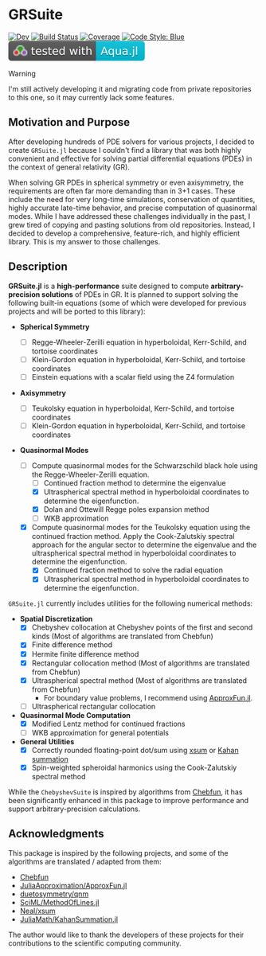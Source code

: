 # GRSuite

<!-- [![Stable](https://img.shields.io/badge/docs-stable-blue.svg)](https://AuroraDysis.github.io/GRSuite.jl/stable/) -->

[![Dev](https://img.shields.io/badge/docs-dev-blue.svg)](https://AuroraDysis.github.io/GRSuite.jl/dev/)
[![Build Status](https://github.com/AuroraDysis/GRSuite.jl/actions/workflows/CI.yml/badge.svg?branch=main)](https://github.com/AuroraDysis/GRSuite.jl/actions/workflows/CI.yml?query=branch%3Amain)
[![Coverage](https://codecov.io/gh/AuroraDysis/GRSuite.jl/graph/badge.svg?token=C99DVUUULL)](https://codecov.io/gh/AuroraDysis/GRSuite.jl)
[![Code Style: Blue](https://img.shields.io/badge/code%20style-blue-4495d1.svg)](https://github.com/invenia/BlueStyle)
[![Aqua](https://raw.githubusercontent.com/JuliaTesting/Aqua.jl/master/badge.svg)](https://github.com/JuliaTesting/Aqua.jl)

> [!WARNING]  
> I'm still actively developing it and migrating code from private repositories to this one, so it may currently lack some features.

## Motivation and Purpose

After developing hundreds of PDE solvers for various projects, I decided to create `GRSuite.jl` because I couldn't find a library that was both highly convenient and effective for solving partial differential equations (PDEs) in the context of general relativity (GR).

When solving GR PDEs in spherical symmetry or even axisymmetry, the requirements are often far more demanding than in 3+1 cases. These include the need for very long-time simulations, conservation of quantities, highly accurate late-time behavior, and precise computation of quasinormal modes. While I have addressed these challenges individually in the past, I grew tired of copying and pasting solutions from old repositories. Instead, I decided to develop a comprehensive, feature-rich, and highly efficient library. This is my answer to those challenges.

## Description

**GRSuite.jl** is a **high-performance** suite designed to compute **arbitrary-precision solutions** of PDEs in GR. It is planned to support solving the following built-in equations (some of which were developed for previous projects and will be ported to this library):

- **Spherical Symmetry**

  - [ ] Regge-Wheeler-Zerilli equation in hyperboloidal, Kerr-Schild, and tortoise coordinates
  - [ ] Klein-Gordon equation in hyperboloidal, Kerr-Schild, and tortoise coordinates
  - [ ] Einstein equations with a scalar field using the Z4 formulation

- **Axisymmetry**

  - [ ] Teukolsky equation in hyperboloidal, Kerr-Schild, and tortoise coordinates
  - [ ] Klein-Gordon equation in hyperboloidal, Kerr-Schild, and tortoise coordinates

- **Quasinormal Modes**
  - [ ] Compute quasinormal modes for the Schwarzschild black hole using the Regge-Wheeler-Zerilli equation.
    - [ ] Continued fraction method to determine the eigenvalue
    - [x] Ultraspherical spectral method in hyperboloidal coordinates to determine the eigenfunction.
    - [x] Dolan and Ottewill Regge poles expansion method
    - [ ] WKB approximation
  - [x] Compute quasinormal modes for the Teukolsky equation using the continued fraction method. Apply the Cook-Zalutskiy spectral approach for the angular sector to determine the eigenvalue and the ultraspherical spectral method in hyperboloidal coordinates to determine the eigenfunction.
    - [x] Continued fraction method to solve the radial equation
    - [x] Ultraspherical spectral method in hyperboloidal coordinates to determine the eigenfunction.

`GRSuite.jl` currently includes utilities for the following numerical methods:

- **Spatial Discretization**
  - [x] Chebyshev collocation at Chebyshev points of the first and second kinds (Most of algorithms are translated from Chebfun)
  - [x] Finite difference method
  - [x] Hermite finite difference method
  - [x] Rectangular collocation method (Most of algorithms are translated from Chebfun)
  - [x] Ultraspherical spectral method (Most of algorithms are translated from Chebfun)
    - For boundary value problems, I recommend using [ApproxFun.jl](https://github.com/JuliaApproximation/ApproxFun.jl).
  - [ ] Ultraspherical rectangular collocation
- **Quasinormal Mode Computation**
  - [x] Modified Lentz method for continued fractions
  - [ ] WKB approximation for general potentials
- **General Utilities**
  - [x] Correctly rounded floating-point dot/sum using [xsum](https://arxiv.org/abs/1505.05571) or [Kahan summation](https://en.wikipedia.org/wiki/Kahan_summation_algorithm)
  - [x] Spin-weighted spheroidal harmonics using the Cook-Zalutskiy spectral method

While the `ChebyshevSuite` is inspired by algorithms from [Chebfun](https://www.chebfun.org/), it has been significantly enhanced in this package to improve performance and support arbitrary-precision calculations.

## Acknowledgments

This package is inspired by the following projects, and some of the algorithms are translated / adapted from them:

- [Chebfun](https://www.chebfun.org/)
- [JuliaApproximation/ApproxFun.jl](https://github.com/JuliaApproximation/ApproxFun.jl)
- [duetosymmetry/qnm](https://github.com/duetosymmetry/qnm)
- [SciML/MethodOfLines.jl](https://github.com/SciML/MethodOfLines.jl)
- [Neal/xsum](https://gitlab.com/radfordneal/xsum)
- [JuliaMath/KahanSummation.jl](https://github.com/JuliaMath/KahanSummation.jl)

The author would like to thank the developers of these projects for their contributions to the scientific computing community.
